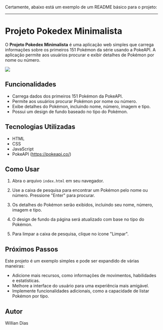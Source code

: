 Certamente, abaixo está um exemplo de um README básico para o projeto:

---

# Projeto Pokedex Minimalista

O **Projeto Pokedex Minimalista** é uma aplicação web simples que carrega informações sobre os primeiros 151 Pokémon da série usando a PokeAPI. A aplicação permite aos usuários procurar e exibir detalhes de Pokémon por nome ou número.

[![](https://mermaid.ink/img/pako:eNpFjk0KwkAMha8yZN1eoIJQ6UZwUepOp4vQiTrUzozzA0rpeTyBJ-jFjBY0q-TlfckbobOKoABpzh7dReyalTSCq3TuWNueFN1bkeeioVvSQc_P-UWBhbXYoOlshcqGr7Gst-2C_hcLGJwNEReIz0oDGQzkB9SKP48fSEK80EASCm4V-l5yool9mKLdP0wHxQmvgTJITmGkSiPnHX6qQ3OwlufoE01vDaVIOg?type=png)](https://mermaid.live/edit#pako:eNpFjk0KwkAMha8yZN1eoIJQ6UZwUepOp4vQiTrUzozzA0rpeTyBJ-jFjBY0q-TlfckbobOKoABpzh7dReyalTSCq3TuWNueFN1bkeeioVvSQc_P-UWBhbXYoOlshcqGr7Gst-2C_hcLGJwNEReIz0oDGQzkB9SKP48fSEK80EASCm4V-l5yool9mKLdP0wHxQmvgTJITmGkSiPnHX6qQ3OwlufoE01vDaVIOg)

## Funcionalidades

- Carrega dados dos primeiros 151 Pokémon da PokeAPI.
- Permite aos usuários procurar Pokémon por nome ou número.
- Exibe detalhes do Pokémon, incluindo nome, número, imagem e tipo.
- Possui um design de fundo baseado no tipo do Pokémon.

## Tecnologias Utilizadas

- HTML
- CSS
- JavaScript
- PokeAPI (https://pokeapi.co/)

## Como Usar

1. Abra o arquivo `index.html` em seu navegador.

2. Use a caixa de pesquisa para encontrar um Pokémon pelo nome ou número. Pressione "Enter" para procurar.

3. Os detalhes do Pokémon serão exibidos, incluindo seu nome, número, imagem e tipo.

4. O design de fundo da página será atualizado com base no tipo do Pokémon.

5. Para limpar a caixa de pesquisa, clique no ícone "Limpar".

## Próximos Passos

Este projeto é um exemplo simples e pode ser expandido de várias maneiras:

- Adicione mais recursos, como informações de movimentos, habilidades e estatísticas.
- Melhore a interface do usuário para uma experiência mais amigável.
- Implemente funcionalidades adicionais, como a capacidade de listar Pokémon por tipo.

## Autor

Willian Dias

